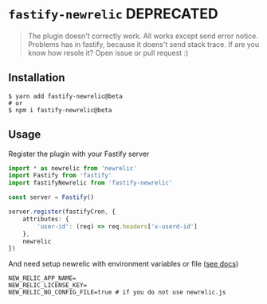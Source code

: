 # `fastify-newrelic` DEPRECATED

> The plugin doesn't correctly work. All works except send error notice. Problems has in fastify, because it doens't send stack trace. If are you know how resole it? Open issue or pull request :)

## Installation

```shell
$ yarn add fastify-newrelic@beta
# or
$ npm i fastify-newrelic@beta
```

## Usage

Register the plugin with your Fastify server

```ts
import * as newrelic from 'newrelic'
import Fastify from 'fastify'
import fastifyNewrelic from 'fastify-newrelic'

const server = Fastify()

server.register(fastifyCron, {
    attributes: {
        'user-id': (req) => req.headers['x-userd-id']
    },
    newrelic
})
```
And need setup newrelic with environment variables or file ([see docs](https://docs.newrelic.com/docs/agents/nodejs-agent/installation-configuration/nodejs-agent-configuration))
```
NEW_RELIC_APP_NAME=
NEW_RELIC_LICENSE_KEY=
NEW_RELIC_NO_CONFIG_FILE=true # if you do not use newrelic.js
```
